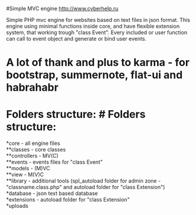 #Simple MVC engine http://www.cyberhelp.ru

Simple PHP mvc engine for websites based on text files in json format. This engine using minimal functions inside core, and have flexible extension system, that working trough "class Event". Every included or user function can call to event object and generate or bind user events.

# A lot of thank and plus to karma - for bootstrap, summernote, flat-ui and habrahabr

# Folders structure:	# Folders structure:
*core - all engine files<br />
**classes - core classes<br />
**controllers - MV(C)<br />
**events - events files for "class Event"<br />
**models - (M)VC<br />
**view - M(V)C<br />
**library - additional tools (spl_autoload folder for admin zone - "classname.class.php" and autoload folder for "class Extension")<br />
*database - json text based database<br />
 *extensions - autoload folder for "class Extension"<br />
*uploads
